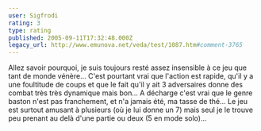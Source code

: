 ```yaml
---
user: Sigfrodi
rating: 3
type: rating
published: 2005-09-11T17:32:48.000Z
legacy_url: http://www.emunova.net/veda/test/1087.htm#comment-3765
---
```

Allez savoir pourquoi, je suis toujours resté assez insensible à ce jeu que tant de monde vénère... C'est pourtant vrai que l'action est rapide, qu'il y a une foultitude de coups et que le fait qu'il y ait 3 adversaires donne des combat très très dynamique mais bon... A décharge c'est vrai que le genre baston n'est pas franchement, et n'a jamais été, ma tasse de thé... Le jeu est surtout amusant à plusieurs (où je lui donne un 7) mais seul je le trouve peu prenant au delà d'une partie ou deux (5 en mode solo)...